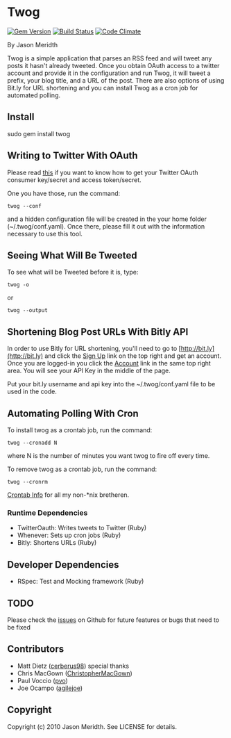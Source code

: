 # Twog

[![Gem Version](https://badge.fury.io/rb/twog.png)](http://badge.fury.io/rb/twog)
[![Build Status](https://secure.travis-ci.org/jmeridth/twog.png?branch=master)](http://travis-ci.org/#!/jmeridth/twog)
[![Code Climate](https://codeclimate.com/github/jmeridth/twog.png)](https://codeclimate.com/github/jmeridth/twog)

By Jason Meridth

Twog is a simple application that parses an RSS feed and will tweet any posts it hasn't already tweeted.  Once you obtain OAuth access to a twitter account and provide it in the configuration and run Twog, it will tweet a prefix, your blog title, and a URL of the post.  There are also options of using Bit.ly for URL shortening and you can install Twog as a cron job for automated polling.

## Install

sudo gem install twog

## Writing to Twitter With OAuth

Please read [this](http://blog.jasonmeridth.com/2010/04/02/oauth.html) if you want to know how to get your Twitter OAuth consumer key/secret and access token/secret.

One you have those, run the command:

	twog --conf

and a hidden configuration file will be created in the your home folder (~/.twog/conf.yaml).  Once there, please fill it out with the information necessary to use this tool.

## Seeing What Will Be Tweeted

To see what will be Tweeted before it is, type:

	twog -o

or

	twog --output

## Shortening Blog Post URLs With Bitly API

In order to use Bitly for URL shortening, you'll need to go to [http://bit.ly](http://bit.ly) and click the [Sign Up](http://bit.ly/account/register?rd=/) link on the top right and get an account.  Once you are logged-in you click the [Account](http://bit.ly/account) link in the same top right area.  You will see your API Key in the middle of the page.

Put your bit.ly username and api key into the ~/.twog/conf.yaml file to be used in the code.

## Automating Polling With Cron

To install twog as a crontab job, run the command:

	twog --cronadd N

where N is the number of minutes you want twog to fire off every time.

To remove twog as a crontab job, run the command:

	twog --cronrm

[Crontab Info](http://www.unixgeeks.org/security/newbie/unix/cron-1.html) for all my non-*nix bretheren.

### Runtime Dependencies

* TwitterOauth: Writes tweets to Twitter (Ruby)
* Whenever: Sets up cron jobs (Ruby)
* Bitly: Shortens URLs (Ruby)

## Developer Dependencies

* RSpec: Test and Mocking framework (Ruby)

## TODO

Please check the [issues](http://github.com/jmeridth/twog/issues) on Github for future features or bugs that need to be fixed

## Contributors

* Matt Dietz ([cerberus98](http://github.com/cerberus98))  special thanks
* Chris MacGown ([ChristopherMacGown](http://github.com/ChristopherMacGown))
* Paul Voccio ([pvo](http://github.com/pvo))
* Joe Ocampo ([agilejoe](http://github.com/agilejoe))

## Copyright

Copyright (c) 2010 Jason Meridth. See LICENSE for details.
